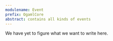 ```yaml
---
modulename: Event
prefix: OgamlCore
abstract: contains all kinds of events
---
```


We have yet to figure what we want to write here.
